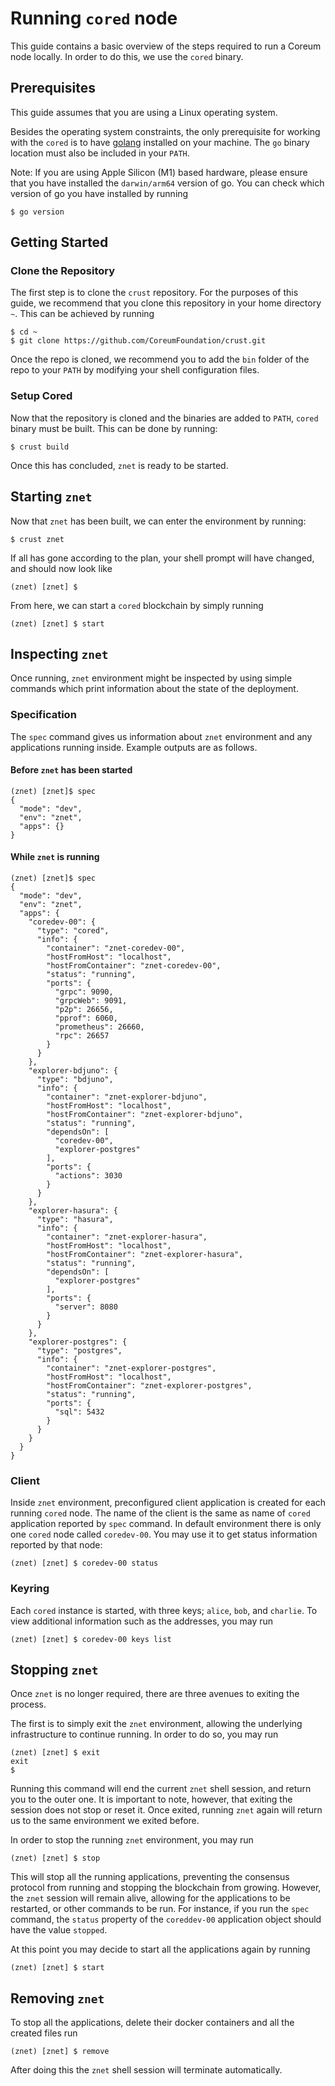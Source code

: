# Running `cored` node

This guide contains a basic overview of the steps required to run a Coreum node locally. In order to do this, we use the `cored` binary.

## Prerequisites

This guide assumes that you are using a Linux operating system.

Besides the operating system constraints, the only prerequisite for working with the `cored` is to have [golang](https://go.dev) installed on your machine. The `go` binary location must also be included in your `PATH`.

Note: If you are using Apple Silicon (M1) based hardware, please ensure that you have installed the `darwin/arm64` version of go. You can check which version of go you have installed by running

```
$ go version
```

## Getting Started

### Clone the Repository

The first step is to clone the `crust` repository. For the purposes of this guide, we recommend that you clone this repository in your home directory `~`. This can be achieved by running

```
$ cd ~
$ git clone https://github.com/CoreumFoundation/crust.git
```

Once the repo is cloned, we recommend you to add the `bin` folder of the repo to your `PATH` by modifying your shell configuration files.

### Setup Cored

Now that the repository is cloned and the binaries are added to `PATH`, `cored` binary must be built. This can be done by running:

```
$ crust build
```

Once this has concluded, `znet` is ready to be started.

## Starting `znet`

Now that `znet` has been built, we can enter the environment by running:

```
$ crust znet
```

If all has gone according to the plan, your shell prompt will have changed, and should now look like

```
(znet) [znet] $
```

From here, we can start a `cored` blockchain by simply running

```
(znet) [znet] $ start
```

## Inspecting `znet`

Once running, `znet` environment might be inspected by using simple commands which print information about the state of the deployment.

### Specification

The `spec` command gives us information about `znet` environment and any applications running inside. Example outputs are as follows.

#### Before `znet` has been started

```
(znet) [znet]$ spec
{
  "mode": "dev",
  "env": "znet",
  "apps": {}
}
```

#### While `znet` is running

```
(znet) [znet]$ spec
{
  "mode": "dev",
  "env": "znet",
  "apps": {
    "coredev-00": {
      "type": "cored",
      "info": {
        "container": "znet-coredev-00",
        "hostFromHost": "localhost",
        "hostFromContainer": "znet-coredev-00",
        "status": "running",
        "ports": {
          "grpc": 9090,
          "grpcWeb": 9091,
          "p2p": 26656,
          "pprof": 6060,
          "prometheus": 26660,
          "rpc": 26657
        }
      }
    },
    "explorer-bdjuno": {
      "type": "bdjuno",
      "info": {
        "container": "znet-explorer-bdjuno",
        "hostFromHost": "localhost",
        "hostFromContainer": "znet-explorer-bdjuno",
        "status": "running",
        "dependsOn": [
          "coredev-00",
          "explorer-postgres"
        ],
        "ports": {
          "actions": 3030
        }
      }
    },
    "explorer-hasura": {
      "type": "hasura",
      "info": {
        "container": "znet-explorer-hasura",
        "hostFromHost": "localhost",
        "hostFromContainer": "znet-explorer-hasura",
        "status": "running",
        "dependsOn": [
          "explorer-postgres"
        ],
        "ports": {
          "server": 8080
        }
      }
    },
    "explorer-postgres": {
      "type": "postgres",
      "info": {
        "container": "znet-explorer-postgres",
        "hostFromHost": "localhost",
        "hostFromContainer": "znet-explorer-postgres",
        "status": "running",
        "ports": {
          "sql": 5432
        }
      }
    }
  }
}
```

### Client

Inside `znet` environment, preconfigured client application is created for each running `cored` node. The name of the client is the same as name of `cored` application reported by `spec` command. In default environment there is only one `cored` node called `coredev-00`. You may use it to get status information reported by that node: 

```
(znet) [znet] $ coredev-00 status
```

### Keyring

Each `cored` instance is started, with three keys; `alice`, `bob`, and `charlie`. To view additional information such as the addresses, you may run

```
(znet) [znet] $ coredev-00 keys list
```

## Stopping `znet`

Once `znet` is no longer required, there are three avenues to exiting the process.

The first is to simply exit the `znet` environment, allowing the underlying infrastructure to continue running. In order to do so, you may run

```
(znet) [znet] $ exit
exit
$
```

Running this command will end the current `znet` shell session, and return you to the outer one. It is important to note, however, that exiting the session does not stop or reset it. Once exited, running `znet` again will return us to the same environment we exited before.

In order to stop the running `znet` environment, you may run

```
(znet) [znet] $ stop
```

This will stop all the running applications, preventing the consensus protocol from running and stopping the blockchain from growing. However, the `znet` session will remain alive, allowing for the applications to be restarted, or other commands to be run. For instance, if you run the `spec` command, the `status` property of the `coreddev-00` application object should have the value `stopped`.

At this point you may decide to start all the applications again by running

```
(znet) [znet] $ start
```

## Removing `znet`

To stop all the applications, delete their docker containers and all the created files run

```
(znet) [znet] $ remove
```

After doing this the `znet` shell session will terminate automatically.
